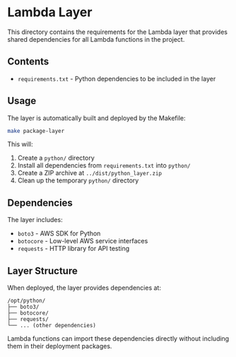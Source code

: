 # Lambda Layer

This directory contains the requirements for the Lambda layer that provides shared dependencies for all Lambda functions in the project.

## Contents

- `requirements.txt` - Python dependencies to be included in the layer

## Usage

The layer is automatically built and deployed by the Makefile:

```bash
make package-layer
```

This will:
1. Create a `python/` directory
2. Install all dependencies from `requirements.txt` into `python/`
3. Create a ZIP archive at `../dist/python_layer.zip`
4. Clean up the temporary `python/` directory

## Dependencies

The layer includes:
- `boto3` - AWS SDK for Python
- `botocore` - Low-level AWS service interfaces
- `requests` - HTTP library for API testing

## Layer Structure

When deployed, the layer provides dependencies at:
```
/opt/python/
├── boto3/
├── botocore/
├── requests/
└── ... (other dependencies)
```

Lambda functions can import these dependencies directly without including them in their deployment packages.